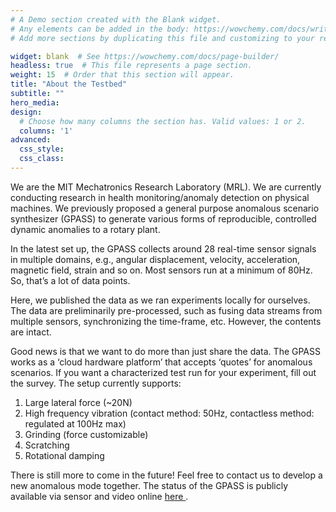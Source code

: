 ```yaml
---
# A Demo section created with the Blank widget.
# Any elements can be added in the body: https://wowchemy.com/docs/writing-markdown-latex/
# Add more sections by duplicating this file and customizing to your requirements.

widget: blank  # See https://wowchemy.com/docs/page-builder/
headless: true  # This file represents a page section.
weight: 15  # Order that this section will appear.
title: "About the Testbed"
subtitle: ""
hero_media: 
design:
  # Choose how many columns the section has. Valid values: 1 or 2.
  columns: '1'
advanced:
  css_style:
  css_class:
---
```

We are the MIT Mechatronics Research Laboratory (MRL). We are currently conducting research in health monitoring/anomaly detection on physical machines. We previously proposed a general purpose anomalous scenario synthesizer (GPASS) to generate various forms of reproducible, controlled dynamic anomalies to a rotary plant. 

In the latest set up, the GPASS collects around 28 real-time sensor signals in multiple domains, e.g., angular displacement, velocity, acceleration, magnetic field, strain and so on. Most sensors run at a minimum of 80Hz. So, that’s a lot of data points.  

Here, we published the data as we ran experiments locally for ourselves. The data are preliminarily pre-processed, such as fusing data streams from multiple sensors, synchronizing the time-frame, etc. However, the contents are intact. 

Good news is that we want to do more than just share the data. The GPASS works as a ‘cloud hardware platform’ that accepts ‘quotes’ for anomalous scenarios. If you want a characterized test run for your experiment, fill out the survey. The setup currently supports:

1. Large lateral force (~20N)
2. High frequency vibration (contact method: 50Hz, contactless method: regulated at 100Hz max)
3. Grinding (force customizable)
4. Scratching
5. Rotational damping 

There is still more to come in the future! Feel free to contact us to develop a new anomalous mode together. The status of the GPASS is publicly available via sensor and video online <a href="https://thingspeak.com/channels/1289599"> here </a>.
